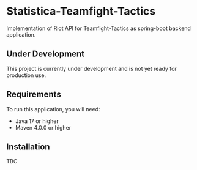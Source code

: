 # Statistica-Teamfight-Tactics

Implementation of Riot API for Teamfight-Tactics as spring-boot backend application.

## Under Development

This project is currently under development and is not yet ready for production use.

## Requirements

To run this application, you will need:

- Java 17 or higher
- Maven 4.0.0 or higher

## Installation

TBC
